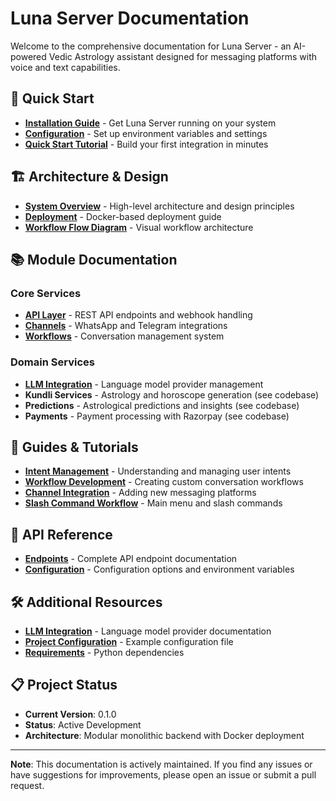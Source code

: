 # Luna Server Documentation

Welcome to the comprehensive documentation for Luna Server - an AI-powered Vedic Astrology assistant designed for messaging platforms with voice and text capabilities.

## 🚀 Quick Start

- **[Installation Guide](getting-started/installation.md)** - Get Luna Server running on your system
- **[Configuration](getting-started/configuration.md)** - Set up environment variables and settings
- **[Quick Start Tutorial](getting-started/quick-start.md)** - Build your first integration in minutes

## 🏗️ Architecture & Design

- **[System Overview](architecture/overview.md)** - High-level architecture and design principles
- **[Deployment](architecture/deployment.md)** - Docker-based deployment guide
- **[Workflow Flow Diagram](architecture/workflow-flow-diagram.md)** - Visual workflow architecture

## 📚 Module Documentation

### Core Services
- **[API Layer](api/endpoints.md)** - REST API endpoints and webhook handling
- **[Channels](guides/channel-integration.md)** - WhatsApp and Telegram integrations
- **[Workflows](guides/workflow-development.md)** - Conversation management system

### Domain Services
- **[LLM Integration](../llms/README.md)** - Language model provider management
- **Kundli Services** - Astrology and horoscope generation (see codebase)
- **Predictions** - Astrological predictions and insights (see codebase)
- **Payments** - Payment processing with Razorpay (see codebase)

## 📖 Guides & Tutorials

- **[Intent Management](guides/intent-management.md)** - Understanding and managing user intents
- **[Workflow Development](guides/workflow-development.md)** - Creating custom conversation workflows
- **[Channel Integration](guides/channel-integration.md)** - Adding new messaging platforms
- **[Slash Command Workflow](guides/slash-command-workflow.md)** - Main menu and slash commands

## 🔧 API Reference

- **[Endpoints](api/endpoints.md)** - Complete API endpoint documentation
- **[Configuration](getting-started/configuration.md)** - Configuration options and environment variables

## 🛠️ Additional Resources

- **[LLM Integration](../llms/README.md)** - Language model provider documentation
- **[Project Configuration](../luna-config.example.json)** - Example configuration file
- **[Requirements](../requirements.txt)** - Python dependencies

## 📋 Project Status

- **Current Version**: 0.1.0
- **Status**: Active Development
- **Architecture**: Modular monolithic backend with Docker deployment

---

**Note**: This documentation is actively maintained. If you find any issues or have suggestions for improvements, please open an issue or submit a pull request.
